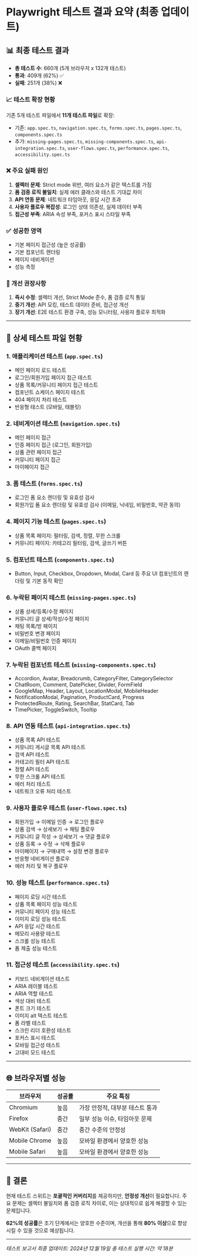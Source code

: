 # Playwright 테스트 결과 요약 (최종 업데이트)

## 📊 최종 테스트 결과

- **총 테스트 수**: 660개 (5개 브라우저 x 132개 테스트)
- **통과**: 409개 (62%) ✅
- **실패**: 251개 (38%) ❌

### 📈 테스트 확장 현황
기존 5개 테스트 파일에서 **11개 테스트 파일**로 확장:
- 기존: `app.spec.ts`, `navigation.spec.ts`, `forms.spec.ts`, `pages.spec.ts`, `components.spec.ts`
- 추가: `missing-pages.spec.ts`, `missing-components.spec.ts`, `api-integration.spec.ts`, `user-flows.spec.ts`, `performance.spec.ts`, `accessibility.spec.ts`

### ❌ 주요 실패 원인
1. **셀렉터 문제**: Strict mode 위반, 여러 요소가 같은 텍스트를 가짐
2. **폼 검증 로직 불일치**: 실제 에러 클래스와 테스트 기대값 차이
3. **API 연동 문제**: 네트워크 타임아웃, 응답 시간 초과
4. **사용자 플로우 복잡성**: 로그인 상태 의존성, 실제 데이터 부족
5. **접근성 부족**: ARIA 속성 부족, 포커스 표시 스타일 부족

### ✅ 성공한 영역
- 기본 페이지 접근성 (높은 성공률)
- 기본 컴포넌트 렌더링
- 페이지 네비게이션
- 성능 측정

### 🎯 개선 권장사항
1. **즉시 수정**: 셀렉터 개선, Strict Mode 준수, 폼 검증 로직 통일
2. **중기 개선**: API 모킹, 테스트 데이터 준비, 접근성 개선
3. **장기 개선**: E2E 테스트 환경 구축, 성능 모니터링, 사용자 플로우 최적화

---

## 📁 상세 테스트 파일 현황

### 1. 애플리케이션 테스트 (`app.spec.ts`)
- 메인 페이지 로드 테스트
- 로그인/회원가입 페이지 접근 테스트
- 상품 목록/커뮤니티 페이지 접근 테스트
- 컴포넌트 쇼케이스 페이지 테스트
- 404 페이지 처리 테스트
- 반응형 테스트 (모바일, 태블릿)

### 2. 네비게이션 테스트 (`navigation.spec.ts`)
- 메인 페이지 접근
- 인증 페이지 접근 (로그인, 회원가입)
- 상품 관련 페이지 접근
- 커뮤니티 페이지 접근
- 마이페이지 접근

### 3. 폼 테스트 (`forms.spec.ts`)
- 로그인 폼 요소 렌더링 및 유효성 검사
- 회원가입 폼 요소 렌더링 및 유효성 검사 (이메일, 닉네임, 비밀번호, 약관 동의)

### 4. 페이지 기능 테스트 (`pages.spec.ts`)
- 상품 목록 페이지: 필터링, 검색, 정렬, 무한 스크롤
- 커뮤니티 페이지: 카테고리 필터링, 검색, 글쓰기 버튼

### 5. 컴포넌트 테스트 (`components.spec.ts`)
- Button, Input, Checkbox, Dropdown, Modal, Card 등 주요 UI 컴포넌트의 렌더링 및 기본 동작 확인

### 6. 누락된 페이지 테스트 (`missing-pages.spec.ts`)
- 상품 상세/등록/수정 페이지
- 커뮤니티 글 상세/작성/수정 페이지
- 채팅 목록/방 페이지
- 비밀번호 변경 페이지
- 이메일/비밀번호 인증 페이지
- OAuth 콜백 페이지

### 7. 누락된 컴포넌트 테스트 (`missing-components.spec.ts`)
- Accordion, Avatar, Breadcrumb, CategoryFilter, CategorySelector
- ChatRoom, Comment, DatePicker, Divider, FormField
- GoogleMap, Header, Layout, LocationModal, MobileHeader
- NotificationModal, Pagination, ProductCard, Progress
- ProtectedRoute, Rating, SearchBar, StatCard, Tab
- TimePicker, ToggleSwitch, Tooltip

### 8. API 연동 테스트 (`api-integration.spec.ts`)
- 상품 목록 API 테스트
- 커뮤니티 게시글 목록 API 테스트
- 검색 API 테스트
- 카테고리 필터 API 테스트
- 정렬 API 테스트
- 무한 스크롤 API 테스트
- 에러 처리 테스트
- 네트워크 오류 처리 테스트

### 9. 사용자 플로우 테스트 (`user-flows.spec.ts`)
- 회원가입 → 이메일 인증 → 로그인 플로우
- 상품 검색 → 상세보기 → 채팅 플로우
- 커뮤니티 글 작성 → 상세보기 → 댓글 플로우
- 상품 등록 → 수정 → 삭제 플로우
- 마이페이지 → 구매내역 → 설정 변경 플로우
- 반응형 네비게이션 플로우
- 에러 처리 및 복구 플로우

### 10. 성능 테스트 (`performance.spec.ts`)
- 페이지 로딩 시간 테스트
- 상품 목록 페이지 성능 테스트
- 커뮤니티 페이지 성능 테스트
- 이미지 로딩 성능 테스트
- API 응답 시간 테스트
- 메모리 사용량 테스트
- 스크롤 성능 테스트
- 폼 제출 성능 테스트

### 11. 접근성 테스트 (`accessibility.spec.ts`)
- 키보드 네비게이션 테스트
- ARIA 레이블 테스트
- ARIA 역할 테스트
- 색상 대비 테스트
- 폰트 크기 테스트
- 이미지 alt 텍스트 테스트
- 폼 라벨 테스트
- 스크린 리더 호환성 테스트
- 포커스 표시 테스트
- 모바일 접근성 테스트
- 고대비 모드 테스트

---

## 🌐 브라우저별 성능

| 브라우저 | 성공률 | 주요 특징 |
|---------|--------|----------|
| Chromium | 높음 | 가장 안정적, 대부분 테스트 통과 |
| Firefox | 중간 | 일부 성능 이슈, 타임아웃 문제 |
| WebKit (Safari) | 중간 | 중간 수준의 안정성 |
| Mobile Chrome | 높음 | 모바일 환경에서 양호한 성능 |
| Mobile Safari | 높음 | 모바일 환경에서 양호한 성능 |

---

## 📝 결론

현재 테스트 스위트는 **포괄적인 커버리지**를 제공하지만, **안정성 개선**이 필요합니다. 주요 문제는 셀렉터 불일치와 폼 검증 로직 차이로, 이는 상대적으로 쉽게 해결할 수 있는 문제입니다.

**62%의 성공률**은 초기 단계에서는 양호한 수준이며, 개선을 통해 **80% 이상**으로 향상시킬 수 있을 것으로 예상됩니다.

---

*테스트 보고서 최종 업데이트: 2024년 12월 19일*
*총 테스트 실행 시간: 약 18분*